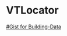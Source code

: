 # VTLocator

[#Gist for Building-Data](https://gist.github.com/jm199seo/0b3473c61775d7b23ec7d9357eeae356) 
